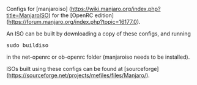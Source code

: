 Configs for [manjaroiso] (https://wiki.manjaro.org/index.php?title=ManjaroISO) for the [OpenRC edition] (https://forum.manjaro.org/index.php?topic=16177.0).

An ISO can be built by downloading a copy of these configs, and running
<pre>sudo buildiso</pre>
in the net-openrc or ob-openrc folder (manjaroiso needs to be installed).

ISOs built using these configs can be found at [sourceforge] (https://sourceforge.net/projects/mefiles/files/Manjaro/).
